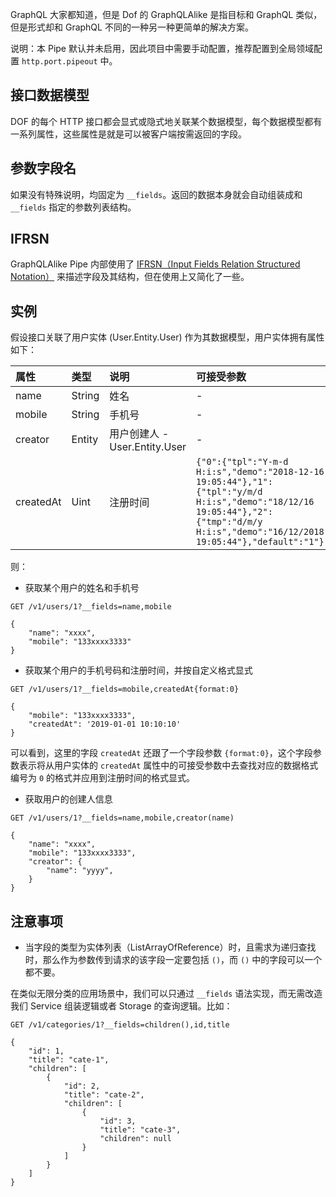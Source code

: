 GraphQL 大家都知道，但是 Dof 的 GraphQLAlike 是指目标和 GraphQL 类似，但是形式却和 GraphQL 不同的一种另一种更简单的解决方案。

说明：本 Pipe 默认并未启用，因此项目中需要手动配置，推荐配置到全局领域配置 `http.port.pipeout` 中。

## 接口数据模型

DOF 的每个 HTTP 接口都会显式或隐式地关联某个数据模型，每个数据模型都有一系列属性，这些属性是就是可以被客户端按需返回的字段。

## 参数字段名

如果没有特殊说明，均固定为 `__fields`。返回的数据本身就会自动组装成和 `__fields` 指定的参数列表结构。

## IFRSN

GraphQLAlike Pipe 内部使用了 [IFRSN（Input Fields Relation Structured Notation）](https://dof-php.github.io/docs/zh-CN/component/dsl-ifrsn.html) 来描述字段及其结构，但在使用上又简化了一些。

## 实例

假设接口关联了用户实体 (User.Entity.User) 作为其数据模型，用户实体拥有属性如下：

| 属性 | 类型 | 说明 | 可接受参数 |
| :--- | :--- | :--- | :--- |
| name | String | 姓名 | - |
| mobile | String | 手机号 | - |
| creator | Entity | 用户创建人 - User.Entity.User | - |
| createdAt | Uint | 注册时间 | `{"0":{"tpl":"Y-m-d H:i:s","demo":"2018-12-16 19:05:44"},"1":{"tpl":"y/m/d H:i:s","demo":"18/12/16 19:05:44"},"2":{"tmp":"d/m/y H:i:s","demo":"16/12/2018 19:05:44"},"default":"1"}`|

则：

- 获取某个用户的姓名和手机号

``` http
GET /v1/users/1?__fields=name,mobile

{
    "name": "xxxx",
    "mobile": "133xxxx3333"
}
```

- 获取某个用户的手机号码和注册时间，并按自定义格式显式

``` http
GET /v1/users/1?__fields=mobile,createdAt{format:0}

{
    "mobile": "133xxxx3333",
    "createdAt": '2019-01-01 10:10:10'
}
```

可以看到，这里的字段 `createdAt` 还跟了一个字段参数 `{format:0}`，这个字段参数表示将从用户实体的 `createdAt` 属性中的可接受参数中去查找对应的数据格式编号为 `0` 的格式并应用到注册时间的格式显式。

- 获取用户的创建人信息

``` http
GET /v1/users/1?__fields=name,mobile,creator(name)

{
    "name": "xxxx",
    "mobile": "133xxxx3333",
    "creator": {
        "name": "yyyy",
    } 
}
```

## 注意事项

- 当字段的类型为实体列表（ListArrayOfReference）时，且需求为递归查找时，那么作为参数传到请求的该字段一定要包括 `()`，而 `()` 中的字段可以一个都不要。

在类似无限分类的应用场景中，我们可以只通过 `__fields` 语法实现，而无需改造我们 Service 组装逻辑或者 Storage 的查询逻辑。比如：

``` http
GET /v1/categories/1?__fields=children(),id,title

{
    "id": 1,
    "title": "cate-1",
    "children": [
        {
            "id": 2,
            "title": "cate-2",
            "children": [
                {
                    "id": 3,
                    "title": "cate-3",
                    "children": null
                }
            ]
        }
    ] 
}
```
